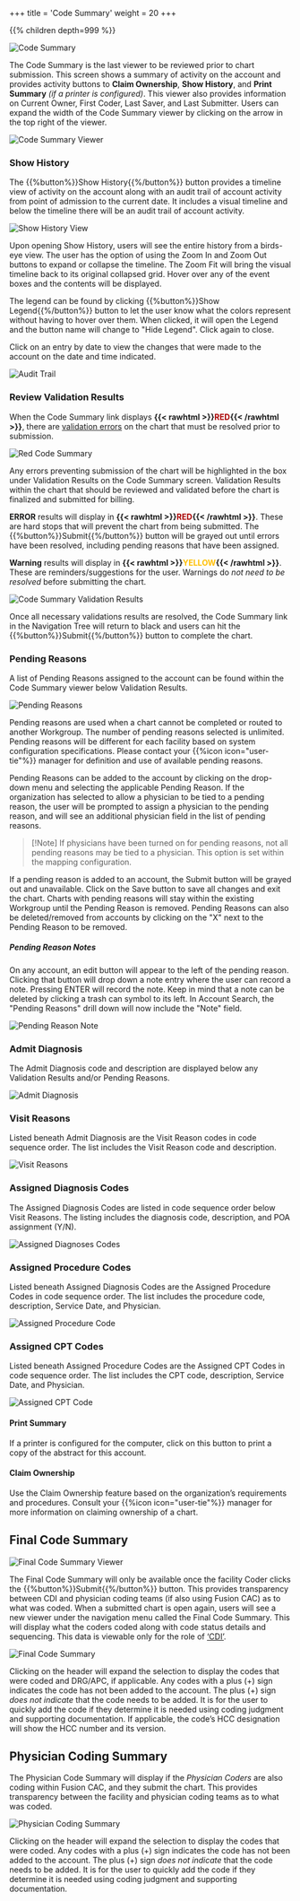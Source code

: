 +++
title = 'Code Summary'
weight = 20
+++


{{% children depth=999 %}}


![Code Summary](CodeSummary.png)

The Code Summary is the last viewer to be reviewed prior to chart submission. This screen shows a summary of activity on the account and provides activity buttons to **Claim Ownership**, **Show History**, and **Print Summary** *(if a printer is configured)*. This viewer also provides information on Current Owner, First Coder, Last Saver, and Last Submitter. Users can expand the width of the Code Summary viewer by clicking on the arrow in the top right of the viewer. 

![Code Summary Viewer](CodeSummaryPane.png)

### Show History

The {{%button%}}Show History{{%/button%}} button provides a timeline view of activity on the account along with an audit trail of account activity from point of admission to the current date. It includes a visual timeline and below the timeline there will be an audit trail of account activity. 

![Show History View](ShowHistory.png)

Upon opening Show History, users will see the entire history from a birds-eye view.  The user has the option of using the Zoom In and Zoom Out buttons to expand or collapse the timeline.  The Zoom Fit will bring the visual timeline back to its original collapsed grid.  Hover over any of the event boxes and the contents will be displayed. 

The legend can be found by clicking {{%button%}}Show Legend{{%/button%}} button to let the user know what the colors represent without having to hover over them.  When clicked, it will open the Legend and the button name will change to "Hide Legend".  Click again to close. 

Click on an entry by date to view the changes that were made to the account on the date and time indicated.

![Audit Trail](AuditTrail.png)

### Review Validation Results

When the Code Summary link displays **{{< rawhtml >}}<span style="color:#a00">RED</span>{{< /rawhtml >}}**, there are [validation errors](https://dolbeysystems.github.io/fusion-cac-web-docs/administrative-user-guide/validation-management/) on the chart that must be resolved prior to submission.

![Red Code Summary](RedCodeSummary.png)

Any errors preventing submission of the chart will be highlighted in the box under Validation Results on the Code Summary screen. Validation Results within the chart that should be reviewed and validated before the chart is finalized and submitted for billing.

**ERROR** results will display in **{{< rawhtml >}}<span style="color:#a00">RED</span>{{< /rawhtml >}}**. These are hard stops that will prevent the chart from being submitted. The {{%button%}}Submit{{%/button%}} button will be grayed out until errors have been resolved, including pending reasons that have been assigned.

**Warning** results will display in **{{< rawhtml >}}<span style="color:#FFBF00">YELLOW</span>{{< /rawhtml >}}**. These are reminders/suggestions for the user. Warnings do *not need to be resolved* before submitting the chart. 

![Code Summary Validation Results](ValidationResults.png)

Once all necessary validations results are resolved, the Code Summary link in the Navigation Tree will return to black and users can hit the {{%button%}}Submit{{%/button%}} button to complete the chart.

### Pending Reasons

A list of Pending Reasons assigned to the account can be found within the Code Summary viewer below Validation Results.

![Pending Reasons](PendingReasons.png)

Pending reasons are used when a chart cannot be completed or routed to another Workgroup. The number of pending reasons selected is unlimited.  Pending reasons will be different for each facility based on system configuration specifications.  Please contact your {{%icon icon="user-tie"%}} manager for definition and use of available pending reasons.

Pending Reasons can be added to the account by clicking on the drop-down menu and selecting the applicable Pending Reason. If the organization has selected to allow a physician to be tied to a pending reason, the user will be prompted to assign a physician to the pending reason, and will see an additional physician field in the list of pending reasons. 

>[!Note] If physicians have been turned on for pending reasons, not all pending reasons may be tied to a physician. This option is set within the mapping configuration.

If a pending reason is added to an account, the Submit button will be grayed out and unavailable.  Click on the Save button to save all changes and exit the chart. Charts with pending reasons will stay within the existing Workgroup until the Pending Reason is removed. Pending Reasons can also be deleted/removed from accounts by clicking on the "X" next to the Pending Reason to be removed. 

##### Pending Reason Notes
On any account, an edit button will appear to the left of the pending reason. Clicking that button will drop down a note entry where the user can record a note. Pressing ENTER will record the note. Keep in mind that a note can be deleted by clicking a trash can symbol to its left. In Account Search, the "Pending Reasons" drill down will now include the "Note" field.

![Pending Reason Note](PendingReasonNote.png)

### Admit Diagnosis 

The Admit Diagnosis code and description are displayed below any Validation Results and/or Pending Reasons.

![Admit Diagnosis](AdmitDx.png)

### Visit Reasons

Listed beneath Admit Diagnosis are the Visit Reason codes in code sequence order. The list includes the Visit Reason code and description.

![Visit Reasons](VisitReasons.png)

### Assigned Diagnosis Codes

The Assigned Diagnosis Codes are listed in code sequence order below Visit Reasons.  The listing includes the diagnosis code, description, and POA assignment (Y/N).

![Assigned Diagnoses Codes](AssignedDxCodes.png)

### Assigned Procedure Codes

Listed beneath Assigned Diagnosis Codes are the Assigned Procedure Codes in code sequence order. The list includes the procedure code, description, Service Date, and Physician.

![Assigned Procedure Code](AssignedProcedure.png)

### Assigned CPT Codes

Listed beneath Assigned Procedure Codes are the Assigned CPT Codes in code sequence order. The list includes the CPT code, description, Service Date, and Physician.

![Assigned CPT Code](AssignedCPT.png)

#### Print Summary
If a printer is configured for the computer, click on this button to print a copy of the abstract for this account. 

#### Claim Ownership
Use the Claim Ownership feature based on the organization’s requirements and procedures. Consult your {{%icon icon="user-tie"%}} manager for more information on claiming ownership of a chart. 


## Final Code Summary

![Final Code Summary Viewer](FinalCodeSumViewer.png)

The Final Code Summary will only be available once the facility Coder clicks the {{%button%}}Submit{{%/button%}} button. This provides transparency between CDI and physician coding teams (if also using Fusion CAC) as to what was coded. When a submitted chart is open again, users will see a new viewer under the navigation menu called the Final Code Summary. This will display what the coders coded along with code status details and sequencing. This data is viewable only for the role of [‘CDI’](https://dolbeysystems.github.io/fusion-cac-web-docs/cdi-user-guide/).  

![Final Code Summary](FinalCodeSummary.png)

Clicking on the header will expand the selection to display the codes that were coded and DRG/APC, if applicable. Any codes with a plus (+) sign indicates the code has not been added to the account. The plus (+) sign *does not indicate* that the code needs to be added. It is for the user to quickly add the code if they determine it is needed using coding judgment and supporting documentation. If applicable, the code’s HCC designation will show the HCC number and its version.


## Physician Coding Summary

The Physician Code Summary will display if the *Physician Coders* are also coding within Fusion CAC, and they submit the chart. This provides transparency between the facility and physician coding teams as to what was coded.

![Physician Coding Summary](PhysicianCodeSummary.png)

Clicking on the header will expand the selection to display the codes that were coded. Any codes with a plus (+) sign indicates the code has not been added to the account. The plus (+) sign *does not indicate* that the code needs to be added. It is for the user to quickly add the code if they determine it is needed using coding judgment and supporting documentation.

